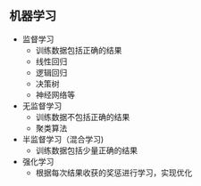 ## 机器学习

- 监督学习
  - 训练数据包括正确的结果
  - 线性回归
  - 逻辑回归
  - 决策树
  - 神经网络等
- 无监督学习
  - 训练数据不包括正确的结果
  - 聚类算法 
- 半监督学习（混合学习)
  - 训练数据包括少量正确的结果
- 强化学习
  - 根据每次结果收获的奖惩进行学习，实现优化

 
 

